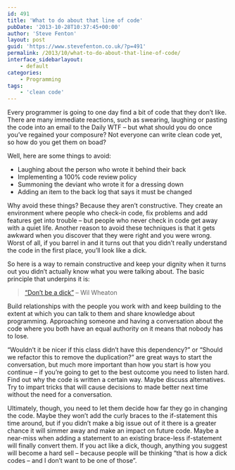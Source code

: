 ```yaml
---
id: 491
title: 'What to do about that line of code'
pubDate: '2013-10-28T10:37:45+00:00'
author: 'Steve Fenton'
layout: post
guid: 'https://www.stevefenton.co.uk/?p=491'
permalink: /2013/10/what-to-do-about-that-line-of-code/
interface_sidebarlayout:
    - default
categories:
    - Programming
tags:
    - 'clean code'
---
```


Every programmer is going to one day find a bit of code that they don’t like. There are many immediate reactions, such as swearing, laughing or pasting the code into an email to the Daily WTF – but what should you do once you’ve regained your composure? Not everyone can write clean code yet, so how do you get them on boad?

Well, here are some things to avoid:

- Laughing about the person who wrote it behind their back
- Implementing a 100% code review policy
- Summoning the deviant who wrote it for a dressing down
- Adding an item to the back log that says it must be changed

Why avoid these things? Because they aren’t constructive. They create an environment where people who check-in code, fix problems and add features get into trouble – but people who never check in code get away with a quiet life. Another reason to avoid these techniques is that it gets awkward when you discover that they were right and you were wrong. Worst of all, if you barrel in and it turns out that you didn’t really understand the code in the first place, you’ll look like a dick.

So here is a way to remain constructive and keep your dignity when it turns out you didn’t actually know what you were talking about. The basic principle that underpins it is:

> [“Don’t be a dick”](https://dontbeadickday.com/) – Wil Wheaton

Build relationships with the people you work with and keep building to the extent at which you can talk to them and share knowledge about programming. Approaching someone and having a conversation about the code where you both have an equal authority on it means that nobody has to lose.

“Wouldn’t it be nicer if this class didn’t have this dependency?” or “Should we refactor this to remove the duplication?” are great ways to start the conversation, but much more important than how you start is how you continue – if you’re going to get to the best outcome you need to listen hard. Find out why the code is written a certain way. Maybe discuss alternatives. Try to impart tricks that will cause decisions to made better next time without the need for a conversation.

Ultimately, though, you need to let them decide how far they go in changing the code. Maybe they won’t add the curly braces to the if-statement this time around, but if you didn’t make a big issue out of it there is a greater chance it will simmer away and make an impact on future code. Maybe a near-miss when adding a statement to an existing brace-less if-statement will finally convert them. If you act like a dick, though, anything you suggest will become a hard sell – because people will be thinking “that is how a dick codes – and I don’t want to be one of those”.